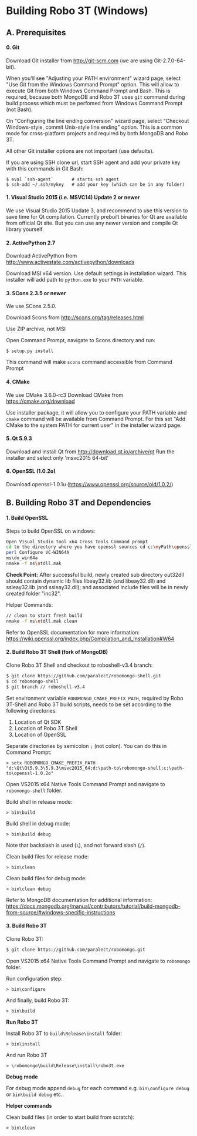 Building Robo 3T (Windows)
==============================

A. Prerequisites
-------------

#### 0. Git

 Download Git installer from http://git-scm.com (we are using Git-2.7.0-64-bit).
  
 When you'll see "Adjusting your PATH environment" wizard page, select
 "Use Git from the Windows Command Prompt" option. This will allow to 
 execute Git from both Windows Command Prompt and Bash. This is required,
 because both MongoDB and Robo 3T uses `git` command during build process
 which must be perfomed from Windows Command Prompt (not Bash).
 
 On "Configuring the line ending conversion" wizard page, select "Checkout
 Windows-style, commit Unix-style line ending" option. This is a common mode
 for cross-platform projects and required by both MongoDB and Robo 3T.
  
 All other Git installer options are not important (use defaults).
 
 If you are using SSH clone url, start SSH agent and add your private key
 with this commands in Git Bash:
 
    $ eval `ssh-agent`       # starts ssh agent
    $ ssh-add ~/.ssh/mykey   # add your key (which can be in any folder)
  
#### 1. Visual Studio 2015 (i.e. MSVC14) Update 2 or newer

 We use Visual Studio 2015 Update 3, and recommend to use this version to save
 time for Qt compilation. Currently prebuilt binaries for Qt are available 
 from official Qt site. But you can use any newer version and compile Qt library
 yourself.

#### 2. ActivePython 2.7 
   
 Download ActivePython from http://www.activestate.com/activepython/downloads
   
 Download MSI x64 version. Use default settings in installation wizard. 
 This installer will add path to `python.exe` to your `PATH` variable.

#### 3. SCons 2.3.5 or newer

We use SCons 2.5.0.

 Download Scons from http://scons.org/tag/releases.html
   
 Use ZIP archive, not MSI
   
 Open Command Prompt, navigate to Scons directory and run:
   
    $ setup.py install
    
 This command will make `scons` command accessible from Command Prompt

#### 4. CMake 
We use CMake 3.6.0-rc3
 Download CMake from https://cmake.org/download
 
 Use installer package, it will allow you to configure your PATH variable and `cmake`
 command will be available from Command Prompt. For this set "Add CMake to the system
 PATH for current user" in the installer wizard page. 
   
#### 5. Qt 5.9.3

 Download and install Qt from http://download.qt.io/archive/qt 
 Run the installer and select only 'msvc2015 64-bit'

#### 6. OpenSSL (1.0.2o)
Download openssl-1.0.1u (https://www.openssl.org/source/old/1.0.2/)
  

B. Building Robo 3T and Dependencies
-------------

#### 1. Build OpenSSL

Steps to build OpenSSL on windows:
  ```sh
Open Visual Studio tool x64 Cross Tools Command prompt
cd to the directory where you have openssl sources cd c:\myPath\openssl
perl Configure VC-WIN64A
ms\do_win64a
nmake -f ms\ntdll.mak
```

**Check Point:**
After successful build, newly created sub directory out32dll should contain dynamic lib files libeay32.lib (and libeay32.dll) and ssleay32.lib (and ssleay32.dll); and associated include files will be in newly created folder "inc32".

Helper Commands:
  ```sh
// clean to start fresh build
nmake -f ms\ntdll.mak clean
```

Refer to OpenSSL documentation for more information:  
https://wiki.openssl.org/index.php/Compilation_and_Installation#W64

#### 2. Build Robo 3T Shell (fork of MongoDB)

Clone Robo 3T Shell and checkout to roboshell-v3.4 branch:

  ```sh
  $ git clone https://github.com/paralect/robomongo-shell.git
  $ cd robomongo-shell
  $ git branch // roboshell-v3.4
  ```

Set environment variable `ROBOMONGO_CMAKE_PREFIX_PATH`, required by Robo 3T-Shell and Robo 3T build scripts, needs to be set according to the following directories:

1. Location of Qt SDK
2. Location of Robo 3T Shell
3. Location of OpenSSL

Separate directories by semicolon `;` (not colon). You can do this in Command Prompt:

    > setx ROBOMONGO_CMAKE_PREFIX_PATH "d:\Qt\Qt5.9.3\5.9.3\msvc2015_64;d:\path-to\robomongo-shell;c:\path-to\openssl-1.0.2o"


Open VS2015 x64 Native Tools Command Prompt and navigate to `robomongo-shell` folder.

Build shell in release mode:

    > bin\build
    
Build shell in debug mode:

    > bin\build debug 
    
Note that backslash is used (`\`), and not forward slash (`/`).

Clean build files for release mode:

    > bin\clean

Clean build files for debug mode:

    > bin\clean debug

Refer to MongoDB documentation for additional information:
https://docs.mongodb.org/manual/contributors/tutorial/build-mongodb-from-source/#windows-specific-instructions


#### 3. Build Robo 3T   

Clone Robo 3T:

  ```sh
  $ git clone https://github.com/paralect/robomongo.git
  ```
  
Open VS2015 x64 Native Tools Command Prompt and navigate to `robomongo` folder.
 
Run configuration step:
    
    > bin\configure 
    
And finally, build Robo 3T:
    
    > bin\build 
 

**Run Robo 3T**

Install Robo 3T to `build\Release\install` folder:

    > bin\install
   
And run Robo 3T

    > \robomongo\build\Release\install\robo3t.exe

**Debug mode**

For debug mode append `debug` for each command
e.g. `bin\configure debug` or  `bin\build debug` etc..

**Helper commands**

Clean build files (in order to start build from scratch):

    > bin\clean
    

   
